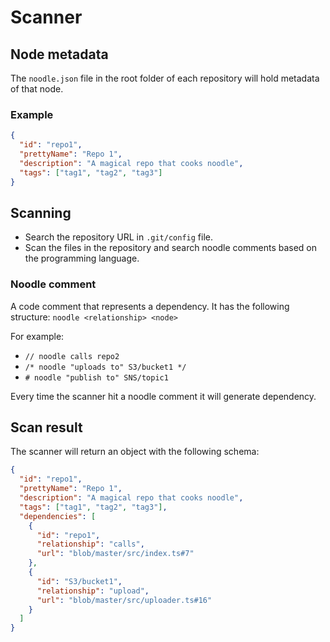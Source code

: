 # Scanner

## Node metadata

The `noodle.json` file in the root folder of each repository will hold metadata of that node.

### Example

```json
{
  "id": "repo1",
  "prettyName": "Repo 1",
  "description": "A magical repo that cooks noodle",
  "tags": ["tag1", "tag2", "tag3"]
}
```

## Scanning

* Search the repository URL in `.git/config` file.
* Scan the files in the repository and search noodle comments based on the programming language.

### Noodle comment

A code comment that represents a dependency. It has the following structure: `noodle <relationship> <node>`

For example:

* `// noodle calls repo2`
* `/* noodle "uploads to" S3/bucket1 */`
* `# noodle "publish to" SNS/topic1`

Every time the scanner hit a noodle comment it will generate dependency.

## Scan result

The scanner will return an object with the following schema:

```json
{
  "id": "repo1",
  "prettyName": "Repo 1",
  "description": "A magical repo that cooks noodle",
  "tags": ["tag1", "tag2", "tag3"],
  "dependencies": [
    {
      "id": "repo1",
      "relationship": "calls",
      "url": "blob/master/src/index.ts#7"
    },
    {
      "id": "S3/bucket1",
      "relationship": "upload",
      "url": "blob/master/src/uploader.ts#16"
    }
  ]
}
```
